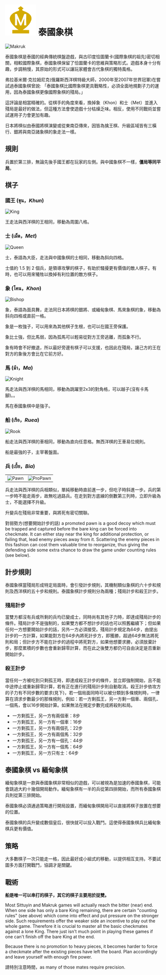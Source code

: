 # ![Makruk](https://github.com/gbtami/pychess-variants/blob/master/static/icons/makruk.svg) 泰國象棋
![Makruk](https://github.com/gbtami/pychess-variants/blob/master/static/images/MakrukGuide/Makruk.png?raw=true)

泰國象棋是泰國的經典傳統棋盤遊戲，與古印度恰圖蘭卡(國際象棋的祖先)密切相關，相較國際象棋，泰國象棋保留了恰圖蘭卡的思維與策略形式。遊戲本身十分有趣，步調稍慢，其原始的形式可以讓玩家體會古代象棋的獨特風格。

弗拉基米爾·克拉姆尼克(俄羅斯西洋棋特級大師，2000年至2007年世界冠軍)在嘗試過泰國象棋曾說:
「泰國象棋比國際象棋更具戰略性，必須全面地規劃子力的運用，因為泰國象棋更像國際象棋的殘局。」

這評論是相當精確的。從棋手的角度來看，換掉象（Khon）和士（Met）並進入殘局是最好的做法，但這種方法會使遊戲十分枯燥乏味。相反，使用不同戰術並嘗試運用子力會更加有趣。

日本將棋似由泰國將棋演變或從東南亞傳來，因皆為擒王棋、升級區域皆有三橫行、銀將與南亞諸象棋的象走法一樣。

## 規則

兵置於第三排，無論先後手國王都在玩家的左側。與中國象棋不一樣，**僵局等同平局**。

## 棋子

### 國王 (ขุน，*Khun*)

![King](https://github.com/gbtami/pychess-variants/blob/master/static/images/MakrukGuide/King.png?raw=true) 

王走法與西洋棋的王相同，移動為周圍八格。

### 士 (เม็ด，*Met*)

![Queen](https://github.com/gbtami/pychess-variants/blob/master/static/images/MakrukGuide/Queen.png?raw=true)

士，泰語為大臣，走法與中國象棋的士相同，移動為斜向四格。

士值約 1.5 到 2 個兵，是領導攻擊的棋子，有助於騷擾更有價值的敵人棋子。有時，也可以用來犧牲以換掉有利位置的敵方棋子。

### 象 (โคน，*Khon*)

![Bishop](https://github.com/gbtami/pychess-variants/blob/master/static/images/MakrukGuide/Bishop.png?raw=true)

象，泰語為面具舞，走法同日本將棋的銀將、或緬甸象棋、馬來象棋的象，移動為斜向四格或直前一格。

象是一枚強子，可以用來為其他棋子生根，也可以在國王旁保護。
 
象比士強，但比馬弱，因為孤馬可以輕易從對方王旁逃離，而孤象不行。
 
象有時會不好撤退，所以最好旁邊有棋子可以支援，也因此在殘局，讓己方的王在對方的象後方會比在它前方好。

### 馬 (ม้า，*Ma*)

 ![Knight](https://github.com/gbtami/pychess-variants/blob/master/static/images/MakrukGuide/Knight.png?raw=true)

馬走法與西洋棋的馬相同，移動為跳躍至2x3的對角格，可以越子(沒有卡馬腳)。。

馬在泰國象棋中是強子。

### 船 (เรือ，*Ruea*)

![Rook](https://github.com/gbtami/pychess-variants/blob/master/static/images/MakrukGuide/Rook.png?raw=true)

船走法與西洋棋的車相同，移動為直向任意格。無西洋棋的王車易位規則。

船是最強的子，主宰著盤面。

### 兵 (เบี้ย，*Bia*)

|   |   |
--- | ---
![Pawn](https://github.com/gbtami/pychess-variants/blob/master/static/images/MakrukGuide/Pawn.png?raw=true) | ![ProPawn](https://github.com/gbtami/pychess-variants/blob/master/static/images/MakrukGuide/ProPawn.png?raw=true)

兵走法與西洋棋的兵相類似，單純移動時直前進一步，但吃子時斜進一步。兵的第一步時不能走兩步，故無吃過路兵。在走到對方底線的倒數第三列時，立即升級為士，不能選擇不升級。

升變兵在殘局非常重要，與將死有密切關聯。
 
對弱勢方(想要開始計步的話) a promoted pawn is a good decoy which must be trapped and captured before the bare king can be forced into checkmate. It can either stay near the king for additional protection, or failing that, lead enemy pieces away from it. Scattering the enemy pieces in this fashion can cost them valuable time to reorganize, thus giving the defending side some extra chance to draw the game under counting rules (see below).

## 計步規則

泰國象棋當殘局形成特定局面時，會引發計步規則，其機制類似象棋的六十步和規則及西洋棋的五十步和規則。泰國象棋計步規則分為兩種；殘局計步和殺王計步。


### 殘局計步

當雙方都沒有兵或所剩的兵均已變成士，同時尚有其他子力時，即達成殘局計步的條件。殘局計步不是強制的，如果雙方都不想計步的話也可以照舊繼續下；但如果任何一方想要開始計步的話，另外一方必須接受。殘局計步規定為64步，由提出計步的一方計算，如果能對方在64步內將死計步方，即獲勝，超過64步無法將死則和局；但計步方不能在計步的過程中將死對方，如果他想要求勝，必須放棄計步，那麼累積的步數也會重新歸零計算，而在此之後雙方都仍可自由決定是否重新開始計步。

### 殺王計步

當任何一方被吃到只剩孤王時，即達成殺王計步的條件，並立即強制開始，且不能中途停止或重新歸零計算，若有正在進行的殘局計步則自動取消。殺王計步依攻方的子力有不同步數的要求(見下)，若一個局面同時可以被分類到多條規則時，一律算在須求步數最少的那條規則，例如：若一方剩孤王，另一方剩一個車、兩個孔、一個馬，會以16步開始計算。如果無法在規定步數完成將殺則和局。
* 一方剩孤王，另一方有兩個車：8步
* 一方剩孤王，另一方有一個車：16步
* 一方剩孤王，另一方有兩個孔：22步
* 一方剩孤王，另一方有兩個馬：32步
* 一方剩孤王，另一方有一個孔：44步
* 一方剩孤王，另一方有一個馬：64步
* 一方剩孤王，另一方只有士：64步

## 泰國象棋 vs 緬甸象棋

緬甸象棋是一款與泰國象棋非常相似的遊戲，可以被視為是加速的泰國象棋，可能會跳過大約十幾個開局動作。緬甸象棋有一半的兵從第四排開始，而所有泰國象棋兵則從第三排開始。
 
泰國象棋必須通過策略進行開局設置，而緬甸象棋開局可以直接將棋子放置在想要的位置。
 
泰國象棋的兵升變成數個皇后，很快就可以投入戰鬥。這使得泰國象棋兵比緬甸象棋兵更有價值。

## 策略

大多數棋子一次只能走一格，因此最好成小組式的移動，以提供相互支持。不要試圖多方面打開戰鬥，協調才是關鍵。

## 戰術
 
**船是唯一可以串打的棋子，其它的棋子主要用於捉雙。**

Most Sittuyin and Makruk games will actually reach the bitter (near) end.
When one side has only a bare King remaining, there are certain "counting rules" (see above) which come into effect and put pressure on the stronger side. Such requirements offer the weaker side an incentive to play out the whole game. Therefore it is crucial to master all the basic checkmates against a lone King. There just isn't much point in playing these games if one can't finish off the bare King at the end.
 
Because there is no promotion to heavy pieces, it becomes harder to force a checkmate after the existing pieces have left the board. Plan accordingly and leave yourself with enough fire power.
 
請特別注意時間，as many of those mates require precision.
 
